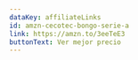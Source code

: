 ```yaml
---
dataKey: affiliateLinks
id: amzn-cecotec-bongo-serie-a
link: https://amzn.to/3eeTeE3
buttonText: Ver mejor precio
---
```

